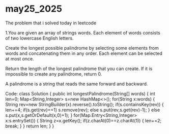 # may25_2025
The problem that i solved today in leetcode

1.You are given an array of strings words. Each element of words consists of two lowercase English letters.

Create the longest possible palindrome by selecting some elements from words and concatenating them in any order. Each element can be selected at most once.

Return the length of the longest palindrome that you can create. If it is impossible to create any palindrome, return 0.

A palindrome is a string that reads the same forward and backward.

Code:
class Solution {
    public int longestPalindrome(String[] words) {
        int len=0;
        Map<String,Integer> s=new HashMap<>();
        for(String x:words)
        {
            String rev=new StringBuilder(x).reverse().toString();
            if(s.containsKey(rev))
            {
                len+=4;
                if(s.get(rev)==1)
                    s.remove(rev);
                else 
                    s.put(rev,s.get(rev)-1);
            }
            else
                s.put(x,s.getOrDefault(x,0)+1);
        }
        for(Map.Entry<String,Integer> x:s.entrySet())
        {
            String z=x.getKey();
            if(z.charAt(0)==z.charAt(1))
            {
                len+=2;
                break;
            }
        }
        return len;
    }
}
